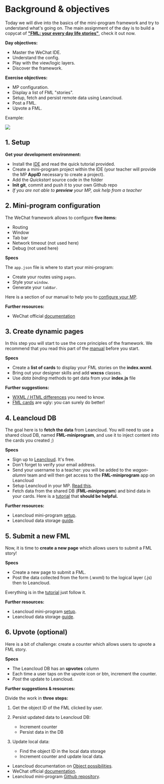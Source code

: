 # Background & objectives
Today we will dive into the basics of the mini-program framework and try to understand what's going on. The main assignment of the day is to build a copycat of **["FML: your every day life stories"](http://www.fmylife.com/)**, check it out now.

**Day objectives:**

- Master the WeChat IDE.
- Understand the config.
- Play with the view/logic layers.
- Discover the framework.


**Exercise objectives:**

- MP configuration.
- Display a list of FML "stories".
- Setup, fetch and persist remote data using Leancloud.
- Post a FML.
- Upvote a FML.

Example:

![](asset/new-fml.gif)


## 1. Setup

**Get your development environment:**

- Install the [IDE](https://github.com/apelegri/wechat-miniprogram-wiki#wechat-ide) and read the quick tutorial provided.
- Create a mini-program project within the IDE (your teacher will provide the MP **AppID** necessary to create a project).
- Add the *Quickstart* source code in the folder
- **Init git**, commit and push it to your own Github repo
- *If you are not able to **preview** your MP, ask help from a teacher*


## 2. Mini-program configuration

The WeChat framework allows to configure **five items:**

- Routing
- Window
- Tab bar
- Network timeout (not used here)
- Debug  (not used here)

**Specs**

The `app.json` file is where to start your mini-program:

- Create your routes using `pages`.
- Style your `window`.
- Generate your `tabBar`.

Here is a section of our manual to help you to [configure your MP](https://github.com/apelegri/wechat-miniprogram-wiki#core-setup-of-your-mp).

**Further resources:**

- WeChat official [documentation](https://mp.weixin.qq.com/debug/wxadoc/dev/framework/config.html)

## 3. Create dynamic pages

In this step you will start to use the core principles of the framework. We recommend that you read this part of the [manual](https://github.com/apelegri/wechat-miniprogram-wiki#create-dynamic-pages) before you start.

**Specs**

- Create a **list of cards** to display your FML stories on the **index.wxml**.
- Bring out your designer skills and add **wxcss** classes.
- Use *data binding* methods to get data from your **index.js** file

**Further suggestions:**

- [WXML / HTML differences](https://github.com/apelegri/wechat-miniprogram-wiki#wxml---html-whats-the-deal) you need to know.
- [FML cards](http://www.fmylife.com/) are ugly: you can surely do better!

## 4. Leancloud DB

The goal here is to **fetch the data** from Leancloud. You will need to use a shared cloud DB, named **FML-miniprogram**, and use it to inject content into the cards you created ;)


**Specs**

- Sign up to [Leancloud](leancloud.cn). It's free.
- Don't forget to verify your email address.
- Send your username to a teacher: you will be added to the *wagon-alumni* team and will then get access to the **FML-miniprogram** app on Leancloud
- Setup Leancloud in your MP. [Read this](https://github.com/apelegri/wechat-miniprogram-wiki#2-install-and-initialize-leancloud).
- Fetch data from the shared DB (**FML-miniprogram**) and bind data in your cards.
Here is a [tutorial](https://github.com/apelegri/wechat-miniprogram-wiki#leancloud-db) that **should be helpful.**

**Further resources:**

- Leancloud mini-program [setup](https://leancloud.cn/docs/weapp.html).
- Leancloud data storage [guide](https://leancloud.cn/docs/leanstorage_guide-js.html).


## 5. Submit a new FML

Now, it is time to **create a new page** which allows users to submit a FML story!

**Specs**

- Create a new page to submit a FML.
- Post the data collected from the form (.wxml) to the logical layer (.js) then to Leancloud.

Everything is in the [tutorial](https://github.com/apelegri/wechat-miniprogram-wiki#leancloud-db) just follow it.

**Further resources:**

- Leancloud mini-program [setup](https://leancloud.cn/docs/weapp.html).
- Leancloud data storage [guide](https://leancloud.cn/docs/leanstorage_guide-js.html).


## 6. Upvote (optional)

Here is a bit of challenge: create a counter which allows users to upvote a FML story.

**Specs**

- The Leancloud DB has an **upvotes** column
- Each time a user taps on the upvote icon or btn, increment the counter.
- *Post* the update to Leancloud.

**Further suggestions & resources:**


Divide the work in **three steps:**

1. Get the object ID of the FML clicked by user.
2. Persist updated data to Leancloud DB:

	- Increment counter
	- Persist data in the DB
3. Update local data:
	- Find the object ID in the local data storage
	- Increment counter and update local data.

- Leancloud documentation on [Object possibilities](https://leancloud.github.io/javascript-sdk/docs/AV.Object.html).
- WeChat official [documentation](https://mp.weixin.qq.com/debug/wxadoc/dev/framework/view/wxml/event.html).
- Leancloud mini-program [Github repository](https://github.com/leancloud/leantodo-weapp).


